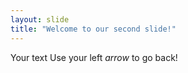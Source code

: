 ```yaml
---
layout: slide
title: "Welcome to our second slide!"
---
```

Your text
Use your left _arrow_ to go back!
